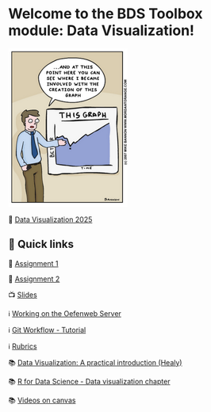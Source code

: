 # Welcome to the BDS Toolbox module: Data Visualization!
![Better Plot](images/cartoon-1.png)

📍 [Data Visualization 2025](https://ann1ejohansson.github.io/data-visualization-2025)

## 🔗 Quick links

📝 [Assignment 1](https://ann1ejohansson.github.io/data-visualization-2025/assignments/dv-assignment-1.html)

📝 [Assignment 2](https://ann1ejohansson.github.io/data-visualization-2025/assignments/dv-assignment-2.html)

📺 [Slides](https://ann1ejohansson.github.io/data-visualization-2025/)

ℹ️ [Working on the Oefenweb Server](https://ann1ejohansson.github.io/data-visualization-2025/documents/working-on-the-server.html)

ℹ️ [Git Workflow - Tutorial](https://ann1ejohansson.github.io/data-visualization-2025/documents/git-workflow.html)

ℹ️ [Rubrics](https://ann1ejohansson.github.io/data-visualization-2025/documents/how-do-we-grade.html)

📚 [Data Visualization: A practical introduction (Healy)](https://socviz.co/)

📚 [R for Data Science - Data visualization chapter](https://r4ds.hadley.nz/data-visualize.html)

📚 [Videos on canvas](https://canvas.uva.nl/courses/54361/modules)


